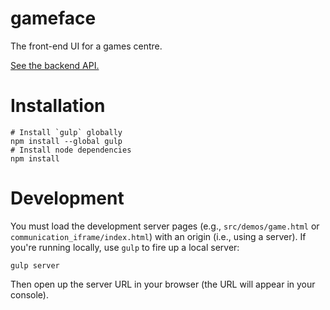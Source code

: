 # gameface

The front-end UI for a games centre.

[See the backend API.](https://github.com/cvan/gameface-api)


# Installation

```
# Install `gulp` globally
npm install --global gulp
# Install node dependencies
npm install
```

# Development

You must load the development server pages (e.g., `src/demos/game.html` or `communication_iframe/index.html`) with an origin (i.e., using a server). If you're running locally, use `gulp` to fire up a local server:

    gulp server

Then open up the server URL in your browser (the URL will appear in your console).
